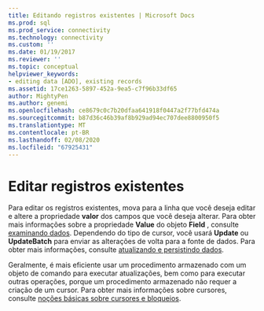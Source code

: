```yaml
---
title: Editando registros existentes | Microsoft Docs
ms.prod: sql
ms.prod_service: connectivity
ms.technology: connectivity
ms.custom: ''
ms.date: 01/19/2017
ms.reviewer: ''
ms.topic: conceptual
helpviewer_keywords:
- editing data [ADO], existing records
ms.assetid: 17ce1263-5897-452a-9ea5-c7f96b33df65
author: MightyPen
ms.author: genemi
ms.openlocfilehash: ce8679c0c7b20dfaa641918f0447a2f77bfd474a
ms.sourcegitcommit: b87d36c46b39af8b929ad94ec707dee8800950f5
ms.translationtype: MT
ms.contentlocale: pt-BR
ms.lasthandoff: 02/08/2020
ms.locfileid: "67925431"
---
```

# <a name="editing-existing-records"></a>Editar registros existentes
Para editar os registros existentes, mova para a linha que você deseja editar e altere a propriedade **valor** dos campos que você deseja alterar. Para obter mais informações sobre a propriedade **Value** do objeto **Field** , consulte [examinando dados](../../../ado/guide/data/examining-data.md). Dependendo do tipo de cursor, você usará **Update** ou **UpdateBatch** para enviar as alterações de volta para a fonte de dados. Para obter mais informações, consulte [atualizando e persistindo dados](../../../ado/guide/data/updating-and-persisting-data.md).  
  
 Geralmente, é mais eficiente usar um procedimento armazenado com um objeto de comando para executar atualizações, bem como para executar outras operações, porque um procedimento armazenado não requer a criação de um cursor. Para obter mais informações sobre cursores, consulte [noções básicas sobre cursores e bloqueios](../../../ado/guide/data/understanding-cursors-and-locks.md).
